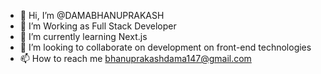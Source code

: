 - 👋 Hi, I’m @DAMABHANUPRAKASH
- 👀 I’m Working as Full Stack Developer 
- 🌱 I’m currently learning Next.js
- 💞️ I’m looking to collaborate on development on front-end technologies
- 📫 How to reach me bhanuprakashdama147@gmail.com


